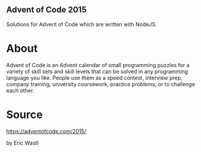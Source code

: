 ## Advent of Code 2015

Solutions for Advent of Code which are written with NodeJS.

# About

Advent of Code is an Advent calendar of small programming puzzles for a variety of skill sets and skill levels that can be solved in any programming language you like. People use them as a speed contest, interview prep, company training, university coursework, practice problems, or to challenge each other.

# Source
https://adventofcode.com/2015/

by Eric Wastl
